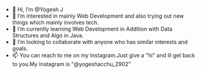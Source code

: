 - 👋 Hi, I’m @Yogesh J
- 👀 I’m interested in mainly Web Development and also trying out new things which mainly involves tech.
- 🌱 I’m currently learning Web Development in Addition with Data Structures and Algo in Java.
- 💞️ I’m looking to collaborate with anyone who has similar interests and goals.
- 📫 You can reach to me on my Instagram.Just give a "hi" and ill get back to you.My Instagram is "@yogeshacchu_2902"
